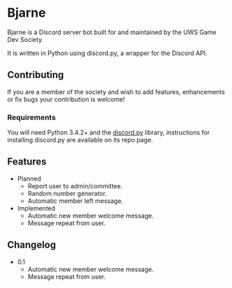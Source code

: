 # Bjarne  

Bjarne is a Discord server bot built for and maintained by the UWS Game Dev Society.

It is written in Python using discord.py, a wrapper for the Discord API.

## Contributing
If you are a member of the society and wish to add features, enhancements or fix bugs your contribution is welcome!

### Requirements
You will need Python 3.4.2+ and the [discord.py](https://github.com/Rapptz/discord.py) library, instructions for installing discord.py 
are available on its repo page. 

## Features
* Planned
  * Report user to admin/committee.
  * Random number generator.
  * Automatic member left message.
* Implemented
  * Automatic new member welcome message.
  * Message repeat from user.
  
## Changelog
* 0.1
  * Automatic new member welcome message.
  * Message repeat from user.
